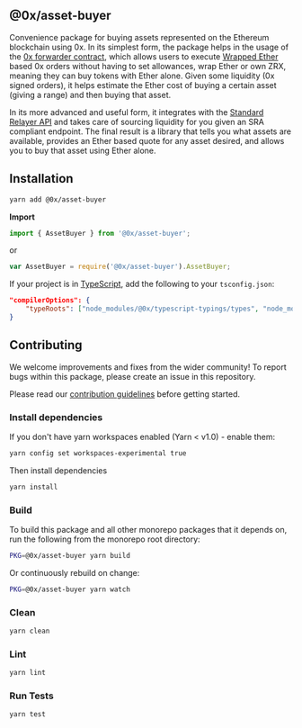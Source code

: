## @0x/asset-buyer

Convenience package for buying assets represented on the Ethereum blockchain using 0x. In its simplest form, the package helps in the usage of the [0x forwarder contract](https://github.com/0xProject/0x-protocol-specification/blob/master/v2/forwarder-specification.md), which allows users to execute [Wrapped Ether](https://weth.io/) based 0x orders without having to set allowances, wrap Ether or own ZRX, meaning they can buy tokens with Ether alone. Given some liquidity (0x signed orders), it helps estimate the Ether cost of buying a certain asset (giving a range) and then buying that asset.

In its more advanced and useful form, it integrates with the [Standard Relayer API](https://github.com/0xProject/standard-relayer-api) and takes care of sourcing liquidity for you given an SRA compliant endpoint. The final result is a library that tells you what assets are available, provides an Ether based quote for any asset desired, and allows you to buy that asset using Ether alone.

## Installation

```bash
yarn add @0x/asset-buyer
```

**Import**

```typescript
import { AssetBuyer } from '@0x/asset-buyer';
```

or

```javascript
var AssetBuyer = require('@0x/asset-buyer').AssetBuyer;
```

If your project is in [TypeScript](https://www.typescriptlang.org/), add the following to your `tsconfig.json`:

```json
"compilerOptions": {
    "typeRoots": ["node_modules/@0x/typescript-typings/types", "node_modules/@types"],
}
```

## Contributing

We welcome improvements and fixes from the wider community! To report bugs within this package, please create an issue in this repository.

Please read our [contribution guidelines](../../CONTRIBUTING.md) before getting started.

### Install dependencies

If you don't have yarn workspaces enabled (Yarn < v1.0) - enable them:

```bash
yarn config set workspaces-experimental true
```

Then install dependencies

```bash
yarn install
```

### Build

To build this package and all other monorepo packages that it depends on, run the following from the monorepo root directory:

```bash
PKG=@0x/asset-buyer yarn build
```

Or continuously rebuild on change:

```bash
PKG=@0x/asset-buyer yarn watch
```

### Clean

```bash
yarn clean
```

### Lint

```bash
yarn lint
```

### Run Tests

```bash
yarn test
```
